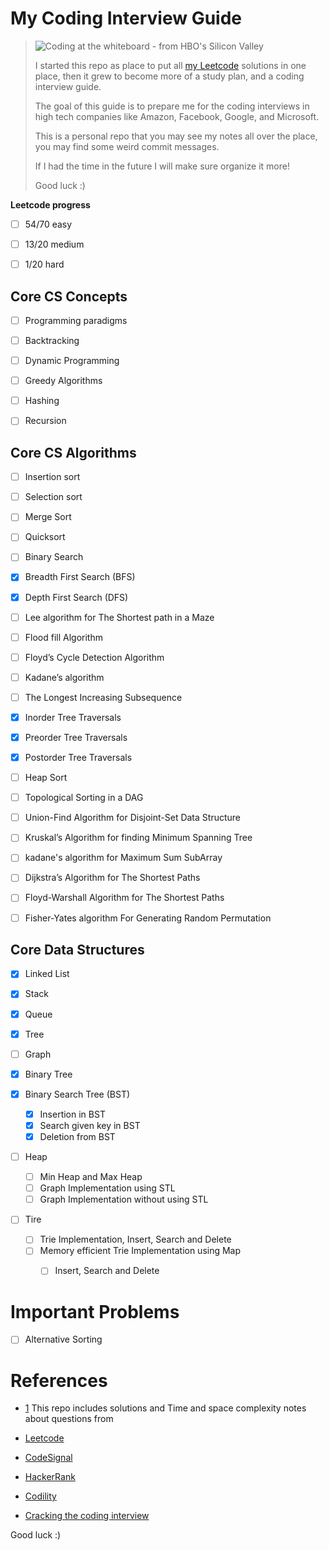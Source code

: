 # My Coding Interview Guide

> ![Coding at the whiteboard - from HBO's Silicon Valley](https://d3j2pkmjtin6ou.cloudfront.net/coding-at-the-whiteboard-silicon-valley.png)
>
> I started this repo as place to put all [my Leetcode](https://leetcode.com/abdallahMurad/) solutions in one place,
> then it grew to become more of a study plan, and a coding interview guide. 
>
> The goal of this guide is to prepare me for the coding interviews in high tech companies like Amazon, Facebook,
> Google, and Microsoft.
>
> This is a personal repo that you may see my notes all over the place, you may find some weird commit messages.
>
> If I had the time in the future I will make sure organize it more!
> 
> Good luck :)

 **Leetcode progress** 
 - [ ] 54/70 easy 
 
 - [ ] 13/20 medium 
 
 - [ ] 1/20 hard
  
## Core CS Concepts 

- [ ] Programming paradigms 

- [ ] Backtracking

- [ ] Dynamic Programming

- [ ] Greedy Algorithms

- [ ] Hashing

- [ ] Recursion

## Core CS Algorithms

- [ ] Insertion sort

- [ ] Selection sort

- [ ] Merge Sort

- [ ] Quicksort

- [ ] Binary Search

- [X] Breadth First Search (BFS)

- [X] Depth First Search (DFS)

- [ ] Lee algorithm for The Shortest path in a Maze

- [ ] Flood fill Algorithm

- [ ] Floyd’s Cycle Detection Algorithm

- [ ] Kadane’s algorithm

- [ ] The Longest Increasing Subsequence

- [X] Inorder Tree Traversals

- [X] Preorder Tree Traversals

- [X] Postorder Tree Traversals

- [ ] Heap Sort

- [ ] Topological Sorting in a DAG

- [ ] Union-Find Algorithm for Disjoint-Set Data Structure

- [ ] Kruskal’s Algorithm for finding Minimum Spanning Tree

- [ ] kadane's algorithm for Maximum Sum SubArray

- [ ] Dijkstra’s Algorithm for The Shortest Paths  

- [ ] Floyd-Warshall Algorithm for The Shortest Paths
 
- [ ] Fisher-Yates algorithm  For Generating Random Permutation 

## Core Data Structures 

- [X] Linked List 

- [X] Stack

- [X] Queue

- [X] Tree

- [ ] Graph

- [X] Binary Tree

- [X] Binary Search Tree (BST)
    - [X] Insertion in BST
    - [X] Search given key in BST
    - [X] Deletion from BST
    
- [ ] Heap
    - [ ] Min Heap and Max Heap
    - [ ] Graph Implementation using STL
    - [ ] Graph Implementation without using STL
    
- [ ] Tire
    - [ ] Trie Implementation, Insert, Search and Delete
    - [ ] Memory efficient Trie Implementation using Map 
        - [ ] Insert, Search and Delete


# Important Problems 

- [ ] Alternative Sorting 

# References 

- [1](https://medium.com/techie-delight/top-algorithms-data-structures-concepts-every-computer-science-student-should-know-e0549c67b4ac)
This repo includes solutions and Time and space complexity notes about questions from 

- [Leetcode](https://leetcode.com/abdallahMurad/)
- [CodeSignal](https://app.codesignal.com/)
- [HackerRank](https://www.hackerrank.com)
- [Codility](https://codility.com/)
- [Cracking the coding interview](http://www.crackingthecodinginterview.com/)


Good luck :)
